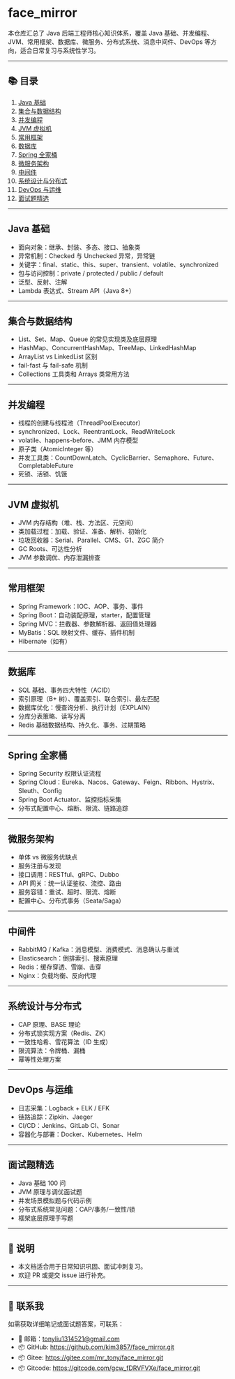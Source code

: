 # face_mirror

本仓库汇总了 Java 后端工程师核心知识体系，覆盖 Java 基础、并发编程、JVM、常用框架、数据库、微服务、分布式系统、消息中间件、DevOps 等方向，适合日常复习与系统性学习。

---

## 📚 目录

1. [Java 基础](#java-基础)
2. [集合与数据结构](#集合与数据结构)
3. [并发编程](#并发编程)
4. [JVM 虚拟机](#jvm-虚拟机)
5. [常用框架](#常用框架)
6. [数据库](#数据库)
7. [Spring 全家桶](#spring-全家桶)
8. [微服务架构](#微服务架构)
9. [中间件](#中间件)
10. [系统设计与分布式](#系统设计与分布式)
11. [DevOps 与运维](#devops-与运维)
12. [面试题精选](#面试题精选)

---

## Java 基础

- 面向对象：继承、封装、多态、接口、抽象类
- 异常机制：Checked 与 Unchecked 异常，异常链
- 关键字：final、static、this、super、transient、volatile、synchronized
- 包与访问控制：private / protected / public / default
- 泛型、反射、注解
- Lambda 表达式、Stream API（Java 8+）

---

## 集合与数据结构

- List、Set、Map、Queue 的常见实现类及底层原理
- HashMap、ConcurrentHashMap、TreeMap、LinkedHashMap
- ArrayList vs LinkedList 区别
- fail-fast 与 fail-safe 机制
- Collections 工具类和 Arrays 类常用方法

---

## 并发编程

- 线程的创建与线程池（ThreadPoolExecutor）
- synchronized、Lock、ReentrantLock、ReadWriteLock
- volatile、happens-before、JMM 内存模型
- 原子类（AtomicInteger 等）
- 并发工具类：CountDownLatch、CyclicBarrier、Semaphore、Future、CompletableFuture
- 死锁、活锁、饥饿

---

## JVM 虚拟机

- JVM 内存结构（堆、栈、方法区、元空间）
- 类加载过程：加载、验证、准备、解析、初始化
- 垃圾回收器：Serial、Parallel、CMS、G1、ZGC 简介
- GC Roots、可达性分析
- JVM 参数调优、内存泄漏排查

---

## 常用框架

- Spring Framework：IOC、AOP、事务、事件
- Spring Boot：自动装配原理，starter，配置管理
- Spring MVC：拦截器、参数解析器、返回值处理器
- MyBatis：SQL 映射文件、缓存、插件机制
- Hibernate（如有）

---

## 数据库

- SQL 基础、事务四大特性（ACID）
- 索引原理（B+ 树）、覆盖索引、联合索引、最左匹配
- 数据库优化：慢查询分析、执行计划（EXPLAIN）
- 分库分表策略、读写分离
- Redis 基础数据结构、持久化、事务、过期策略

---

## Spring 全家桶

- Spring Security 权限认证流程
- Spring Cloud：Eureka、Nacos、Gateway、Feign、Ribbon、Hystrix、Sleuth、Config
- Spring Boot Actuator、监控指标采集
- 分布式配置中心、熔断、限流、链路追踪

---

## 微服务架构

- 单体 vs 微服务优缺点
- 服务注册与发现
- 接口调用：RESTful、gRPC、Dubbo
- API 网关：统一认证鉴权、流控、路由
- 服务容错：重试、超时、限流、熔断
- 配置中心、分布式事务（Seata/Saga）

---

## 中间件

- RabbitMQ / Kafka：消息模型、消费模式、消息确认与重试
- Elasticsearch：倒排索引、搜索原理
- Redis：缓存穿透、雪崩、击穿
- Nginx：负载均衡、反向代理

---

## 系统设计与分布式

- CAP 原理、BASE 理论
- 分布式锁实现方案（Redis、ZK）
- 一致性哈希、雪花算法（ID 生成）
- 限流算法：令牌桶、漏桶
- 幂等性处理方案

---

## DevOps 与运维

- 日志采集：Logback + ELK / EFK
- 链路追踪：Zipkin、Jaeger
- CI/CD：Jenkins、GitLab CI、Sonar
- 容器化与部署：Docker、Kubernetes、Helm

---

## 面试题精选

- Java 基础 100 问
- JVM 原理与调优面试题
- 并发场景模拟题与代码示例
- 分布式系统常见问题：CAP/事务/一致性/锁
- 框架底层原理手写题

---

## 📌 说明

- 本文档适合用于日常知识巩固、面试冲刺复习。
- 欢迎 PR 或提交 issue 进行补充。

---

## 📮 联系我

如需获取详细笔记或面试题答案，可联系：
- 📧 邮箱：tonyliu1314521@gmail.com
- 📦 GitHub: https://github.com/kim3857/face_mirror.git
- 📦 Gitee: https://gitee.com/mr_tony/face_mirror.git
- 📦 Gitcode: https://gitcode.com/gcw_fDRVFVXe/face_mirror.git